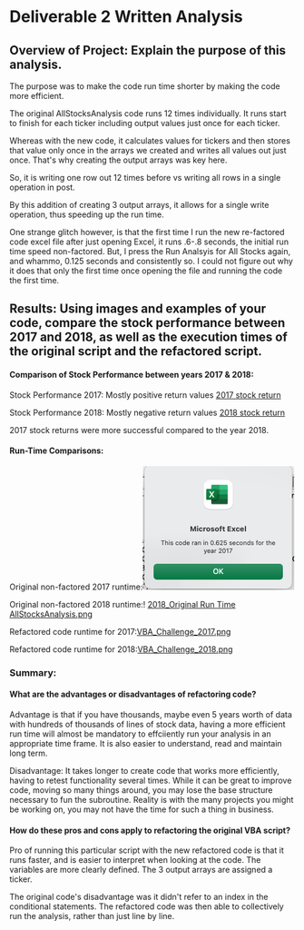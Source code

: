 # Deliverable 2 Written Analysis


## Overview of Project: Explain the purpose of this analysis.
The purpose was to make the code run time shorter by making the code more efficient.

The original AllStocksAnalysis code runs 12 times individually. It runs start to finish for each ticker including output values just once for each ticker. 

Whereas with the new code, it calculates values for tickers and then stores that value only once in the arrays we created and writes all values out just once. That's why creating the output arrays was key here.

So, it is writing one row out 12 times before vs writing all rows in a single operation in post.

By this addition of creating 3 output arrays, it allows for a single write operation, thus speeding up the run time. 

One strange glitch however, is that the first time I run the new re-factored code excel file after just opening Excel, it runs .6-.8 seconds, the initial run time speed non-factored. But, I press the Run Analsyis for All Stocks again, and whammo, 0.125 seconds and consistently so. I could not figure out why it does that only the first time once opening the file and running the code the first time. 

## Results: Using images and examples of your code, compare the stock performance between 2017 and 2018, as well as the execution times of the original script and the refactored script.

#### Comparison of Stock Performance between years 2017 & 2018:

Stock Performance 2017: Mostly positive return values
[2017 stock return](https://github.com/forrestcasey/stock-analysis/blob/main/2017%20stock%20return.png)

Stock Performance 2018: Mostly negative return values
[2018 stock return](https://github.com/forrestcasey/stock-analysis/blob/main/2018%20stock%20return.png)

2017 stock returns were more successful compared to the year 2018.

#### Run-Time Comparisons:


Original non-factored 2017 runtime:![2017_Original Run Time AllStocksAnalysis.png](https://github.com/forrestcasey/stock-analysis/blob/main/Resources/2017_Original%20Run%20Time%20AllStocksAnalysis.png) 

Original non-factored 2018 runtime:! [2018_Original Run Time AllStocksAnalysis.png](https://github.com/forrestcasey/stock-analysis/blob/main/Resources/2018_Original%20Run%20Time%20AllStocksAnalysis.png)

Refactored code runtime for 2017:[VBA_Challenge_2017.png](https://github.com/forrestcasey/stock-analysis/blob/main/Resources/VBA_Challenge_2017.png)

Refactored code runtime for 2018:[VBA_Challenge_2018.png](https://github.com/forrestcasey/stock-analysis/blob/main/Resources/VBA_Challenge_2018.png)


### Summary: 

#### What are the advantages or disadvantages of refactoring code?

Advantage is that if you have thousands, maybe even 5 years worth of data with hundreds of thousands of lines of stock data, having a more efficient run time will almost be mandatory to effciiently run your analysis in an appropriate time frame. It is also easier to understand, read and maintain long term. 

Disadvantage: It takes longer to create code that works more efficiently, having to retest functionality several times. While it can be great to improve code, moving so many things around, you may lose the base structure necessary to fun the subroutine. Reality is with the many projects you might be working on, you may not have the time for such a thing in business. 


#### How do these pros and cons apply to refactoring the original VBA script?

Pro of running this particular script with the new refactored code is that it runs faster, and is easier to interpret when looking at the code. The variables are more clearly defined. The 3 output arrays are assigned a ticker. 

The original code's disadvantage was it didn't refer to an index in the conditional statements. The refactored code was then able to collectively run the analysis, rather than just line by line. 







